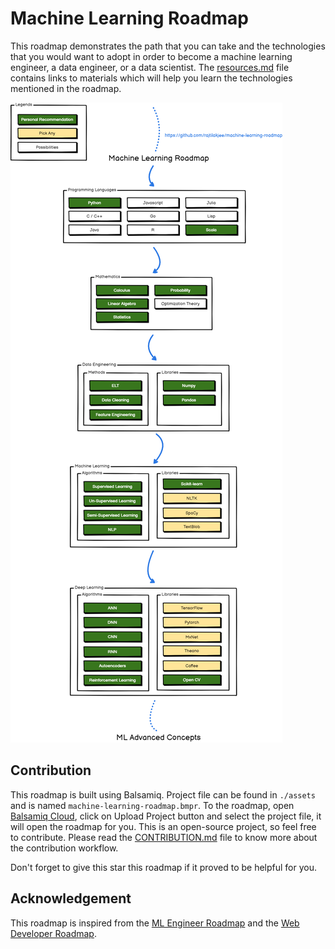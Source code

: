 # Machine Learning Roadmap

This roadmap demonstrates the path that you can take and the technologies that you would want to adopt in order to become a machine learning engineer, a data engineer, or a data scientist. The [resources.md](resources.md) file contains links to materials which will help you learn the technologies mentioned in the roadmap.

![Machine Learning Roadmap](https://github.com/rajtilakjee/machine-learning-roadmap/blob/main/assets/machine-learning-roadmap.png)

## Contribution

This roadmap is built using Balsamiq. Project file can be found in `./assets` and is named `machine-learning-roadmap.bmpr`. To the roadmap, open [Balsamiq Cloud](https://balsamiq.cloud/), click on Upload Project button and select the project file, it will open the roadmap for you. This is an open-source project, so feel free to contribute. Please read the [CONTRIBUTION.md](/CONTRIBUTING.md) file to know more about the contribution workflow.

Don't forget to give this star this roadmap if it proved to be helpful for you.

## Acknowledgement

This roadmap is inspired from the [ML Engineer Roadmap](https://github.com/chris-chris/ml-engineer-roadmap) and the [Web Developer Roadmap](https://github.com/kamranahmedse/developer-roadmap).
